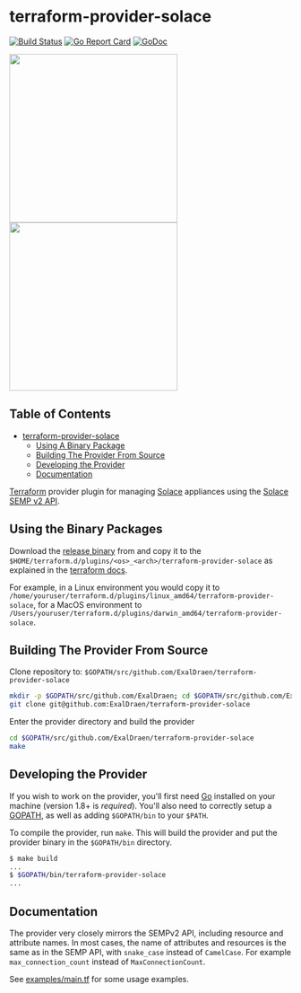 # terraform-provider-solace

[![Build Status](https://travis-ci.org/ExalDraen/terraform-provider-solace.svg?branch=master)](https://travis-ci.org/ExalDraen/terraform-provider-solace)
[![Go Report Card](https://goreportcard.com/badge/github.com/ExalDraen/terraform-provider-solace)](https://goreportcard.com/report/github.com/ExalDraen/terraform-provider-solace)
[![GoDoc](https://godoc.org/github.com/ExalDraen/terraform-provider-solace/solace?status.svg)](https://godoc.org/github.com/ExalDraen/terraform-provider-solace/solace)

<img src="https://cdn.rawgit.com/hashicorp/terraform-website/master/content/source/assets/images/logo-hashicorp.svg" width="300px" />
<img src="https://3yecy51kdipx3blyi37oute1-wpengine.netdna-ssl.com/wp-content/uploads/2018/05/Solace_Logo_Green_360x100-1.png" width="300px" />

## Table of Contents

- [terraform-provider-solace](#terraform-provider-solace)
  - [Using A Binary Package](#using-a-binary-package)
  - [Building The Provider From Source](#building-the-provider-from-source)
  - [Developing the Provider](#developing-the-provider)
  - [Documentation](#documentation)

[Terraform](https://www.terraform.io) provider plugin for managing [Solace](https://solace.com/) appliances using the [Solace SEMP v2 API](https://docs.solace.com/SEMP/Using-SEMP.htm).

## Using the Binary Packages

Download the [release binary](https://github.com/ExalDraen/terraform-provider-solace/releases) from and copy it to the `$HOME/terraform.d/plugins/<os>_<arch>/terraform-provider-solace` as explained in the [terraform docs](https://www.terraform.io/docs/configuration/providers.html#third-party-plugins).

For example, in a Linux environment you would copy it to `/home/youruser/terraform.d/plugins/linux_amd64/terraform-provider-solace`, for a MacOS environment to `/Users/youruser/terraform.d/plugins/darwin_amd64/terraform-provider-solace`.

## Building The Provider From Source

Clone repository to: `$GOPATH/src/github.com/ExalDraen/terraform-provider-solace`

```sh
mkdir -p $GOPATH/src/github.com/ExalDraen; cd $GOPATH/src/github.com/ExalDraen
git clone git@github.com:ExalDraen/terraform-provider-solace
```

Enter the provider directory and build the provider

```sh
cd $GOPATH/src/github.com/ExalDraen/terraform-provider-solace
make
```

## Developing the Provider

If you wish to work on the provider, you'll first need [Go](http://www.golang.org) installed on your machine (version 1.8+ is *required*). You'll also need to correctly setup a [GOPATH](http://golang.org/doc/code.html#GOPATH), as well as adding `$GOPATH/bin` to your `$PATH`.

To compile the provider, run `make`. This will build the provider and put the provider binary in the `$GOPATH/bin` directory.

```sh
$ make build
...
$ $GOPATH/bin/terraform-provider-solace
...
```

## Documentation

The provider very closely mirrors the SEMPv2 API, including resource and attribute names. In most cases, the name of attributes and resources is the same as in the SEMP API, with `snake_case` instead of `CamelCase`. For example `max_connection_count` instead of `MaxConnectionCount`. 

See [examples/main.tf](examples/main.tf) for some usage examples.
